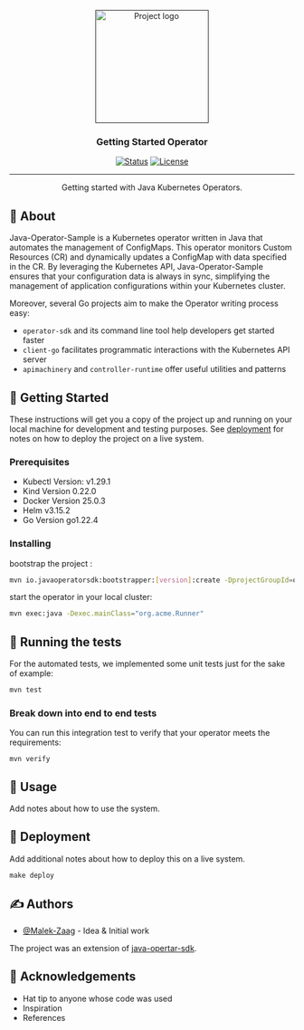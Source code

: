 <p align="center">
  <a href="" rel="noopener">
 <img width=200px height=200px src="https://avatars.githubusercontent.com/u/38202270?s=280&v=4" alt="Project logo"></a>
</p>

<h3 align="center">Getting Started Operator</h3>

<div align="center">

[![Status](https://img.shields.io/badge/status-active-success.svg)]()
[![License](https://img.shields.io/badge/license-MIT-blue.svg)](/LICENSE)

</div>

---

<p align="center"> Getting started with Java Kubernetes Operators.
    <br> 
</p>

## 🧐 About <a name = "about"></a>

Java-Operator-Sample is a Kubernetes operator written in Java that automates the management of ConfigMaps. This operator monitors Custom Resources (CR) and dynamically updates a ConfigMap with data specified in the CR. By leveraging the Kubernetes API, Java-Operator-Sample ensures that your configuration data is always in sync, simplifying the management of application configurations within your Kubernetes cluster.

Moreover, several Go projects aim to make the Operator writing process easy:

- `operator-sdk` and its command line tool help developers get started faster
- `client-go` facilitates programmatic interactions with the Kubernetes API server
- `apimachinery` and `controller-runtime` offer useful utilities and patterns

## 🏁 Getting Started <a name = "getting_started"></a>

These instructions will get you a copy of the project up and running on your local machine for development and testing purposes. See [deployment](#deployment) for notes on how to deploy the project on a live system.

### Prerequisites

- Kubectl Version: v1.29.1
- Kind Version 0.22.0
- Docker Version 25.0.3
- Helm v3.15.2
- Go Version go1.22.4

### Installing

bootstrap the project :

```bash
mvn io.javaoperatorsdk:bootstrapper:[version]:create -DprojectGroupId=org.acme -DprojectArtifactId=getting-started
```

start the operator in your local cluster:

```bash
mvn exec:java -Dexec.mainClass="org.acme.Runner"
```

## 🔧 Running the tests <a name = "tests"></a>

For the automated tests, we implemented some unit tests just for the sake of example:

```bash
mvn test
```

### Break down into end to end tests

You can run this integration test to verify that your operator meets the requirements:

```
mvn verify
```

## 🎈 Usage <a name="usage"></a>

Add notes about how to use the system.

## 🚀 Deployment <a name = "deployment"></a>

Add additional notes about how to deploy this on a live system.

```
make deploy
```

## ✍️ Authors <a name = "authors"></a>

- [@Malek-Zaag](https://github.com/Malek-Zaag) - Idea & Initial work

The project was an extension of [java-opertar-sdk](https://github.com/operator-framework/java-operator-sdk).

## 🎉 Acknowledgements <a name = "acknowledgement"></a>

- Hat tip to anyone whose code was used
- Inspiration
- References
